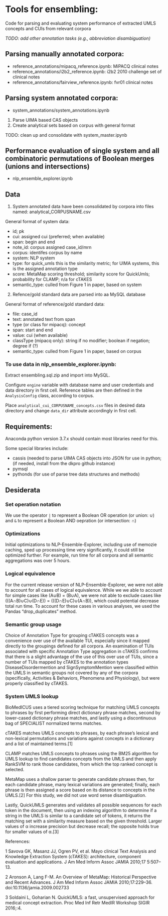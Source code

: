 # Tools for ensembling:

Code for parsing and evaluating system performance of extracted UMLS concepts and CUIs from relevant corpora

*TODO: add other annotation tasks (e.g., abbreviation disambiguation)*

## Parsing manually annotated corpora:

   - reference_annotations/mipacq_reference.ipynb: MiPACQ clinical notes
   - reference_annotations/i2b2_reference.ipynb: i2b2 2010 challenge set of clinical notes
   - reference_annotations/fairview_reference.ipynb: fvr01 clinical notes

## Parsing system annotated corpora:

   - system_annotations/system_annotations.ipynb

1. Parse UIMA based CAS objects
2. Create analytical sets based on corpus with general format

TODO: clean up and consolidate with system_master.ipynb

## Performance evaluation of single system and all combinatoric permutations of Boolean merges (unions and intersections)

   - nlp_ensemble_explorer.ipynb

## Data

1. System annotated data have been consolidated by corpora into files named: analytical_CORPUSNAME.csv

General format of system data:

   - id; pk
   - cui: assigned cui (preferred; when available)
   - span: begin and end
   - note_id: corpus assigned case_id/mrn
   - corpus: identifes corpus by name
   - system: NLP system
   - type: for quick_umls this is the similarity metric; for UIMA systems, this is the assigned annotation type
   - score: MetaMap scoring threshold; similarity score for QuickUmls; probability for CLAMP; n/a for cTAKES 
   - semantic_type: culled from Figure 1 in paper, based on system

2. Refence/gold standard data are parsed into aa MySQL database

General format of reference/gold standard data:

   - file: case_id
   - text: annotated text from span
   - type (or class for mipacq): concept
   - span: start and end 
   - value: cui (when available)
   - classType (mipacq only): string if no modifier; boolean if negation; degree if (?)
   - semantic_type: culled from Figure 1 in paper, based on corpus

### To use data in nlp_ensemble_explorer.ipynb:

Extract ensembling.sql.zip and import into MySQL. 

Configure `engine` variable with database name and user credentials and data directory in first cell. Reference tables are then defined in the `AnalysisConfig` class, according to corpus.

Place `analytical_cui_CORPUSNAME_concepts.csv` files in desired data directory and change `data_dir` attribute accordingly in first cell.

## Requirements:

Anaconda python version 3.7.x should contain most libraries need for this.

Some special libraries include:

   - cassis (needed to parse UIMA CAS objects into JSON for use in python; (if needed, install from the dkpro github instance)
   - pymsql
   - pythonds (for use of parse tree data structures and methods)
   
## Desiderata

### Set operation notation

We use the operator `|` to represent a Boolean OR operation (or union: ∪) and `&` to represent a Boolean AND oepration (or intersection: ∩)

### Optimizations

Initial optimizations to NLP-Ensemble-Explorer, including use of memozie caching, sped up processing time very significantly, it could still be optimized further. For example, run time for all corpora and all semantic aggregations was over 5 hours. 

### Logical equivalence

For the current release version of NLP-Ensemble-Explorer, we were not able to account for all cases of logical equivalence. While we we able to account for simple cases like (A∪B) = (B∪A), we were not able to exclude cases like (((A∩B)∪C)∪(D∩E)) = (((D∩E)∪C)∪(A∩B)), which could potential decrease total run time. To account for these cases in various analyses, we used the Pandas “drop_duplicates” method.

### Semantic group usage 
Choice of Annotation Type for grouping cTAKES concepts was a convenience over use of the available TUI, especially since it mapped directly to the groupings defined for all corpora. An examination of TUIs associated with specific Annotation Type aggregation in cTAKES confirms that there is a slight advantage of the use of this over use of TUIs, since a number of TUIs mapped by cTAKES to the annotation types DiseaseDisordermention and SignSymptomMention were classified within the UMLS in semantic groups not covered by any of the corpora (specifically,  Activities & Behaviors, Phenomena and Physiology), but were properly classified by cTAKES.

### System UMLS lookup

BioMedICUS uses a tiered scoring technique for matching UMLS concepts to phrases by first performing direct dictionary phrase matches, second by lower-cased dictionary phrase matches, and lastly using a discontinuous bag of SPECIALIST normalized terms matches. 

cTAKES matches UMLS concepts to phrases, by each phrase’s lexical and non-lexical permutations and variations against concepts in a dictionary and a list of maintained terms.[1]

CLAMP matches UMLS concepts to phrases using the BM25 algorithm for UMLS lookup to find candidates concepts from the UMLS and then apply RankSVM to rank those candidates, from which the top ranked concept is selected.

MetaMap uses a shallow parser to generate candidate phrases then, for each candidate phrase, many lexical variations are generated; finally, each phrase is then assigned a score based on its distance to concepts in the UMLS.[2] For this study, we did not use word sense disambiguation.

Lastly, QuickUMLS generates and validates all possible sequences for each token in the document, then using an indexing algorithm to determine if a string in the UMLS is similar to a candidate set of tokens, it returns the matching set with a similarity measure based on the given threshold.  Larger values of α increase precision but decrease recall; the opposite holds true for smaller values of α.[3]


References:

1 Savova GK, Masanz JJ, Ogren PV, et al. Mayo clinical Text Analysis and Knowledge Extraction System (cTAKES): architecture, component evaluation and applications. J Am Med Inform Assoc JAMIA 2010;17 5:507–13.

2 Aronson A, Lang F-M. An Overview of MetaMap: Historical Perspective and Recent Advances. J Am Med Inform Assoc JAMIA 2010;17:229–36. doi:10.1136/jamia.2009.002733

3 Soldaini L, Goharian N. QuickUMLS: a fast, unsupervised approach for medical concept extraction. Proc Med Inf Retr MedIR Workshop SIGIR 2016;:4.




